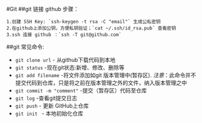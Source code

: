#Git
##git 链接 github 步骤：

    1.创建 SSH Key: `ssh-keygen -t rsa -C "email"` 生成公私密钥
    2.在github上添加公钥，方便私钥验证；`cat ~/.ssh/id_rsa.pub` 查看密钥
    3.ssh 连接 github ：`ssh -T git@github.com`


##git 常见命令:

*   `git clone url`  - 从github下载代码到本地
*   `git status`  -现在git状态:新增、修改、删除等
*  `git add filename` -将文件添加如git 版本管理中(暂存区).
    _注意_：此命令并不提交代码到仓库，只是将之前在版本管理之外的文件，纳入版本管理之中
*   `git commit -m "comment"` -提交（暂存区）代码至仓库
*   `git log` -查看git提交日志
*  `git push`  - 更新 GitHub上仓库 
*  `git init ` - 本地初始化仓库
